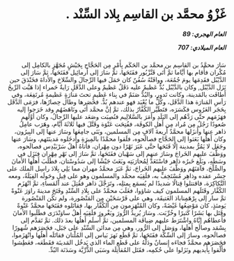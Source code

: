 <h1 dir="rtl">غَزْوُ محمَّد بن القاسِم بِلاد السِّنْد .</h1>

<h5 dir="rtl">العام الهجري:  89

العام الميلادي: 707

</h5>

<p dir="rtl">سَارَ محمَّدُ بن القاسِم بن محمَّد بن الحَكَم بِأَمْرٍ مِن الحَجَّاج بِجَيْشٍ مُجَهَّزٍ بالكامِل إلى مُكْران فأَقام بها أيَّاما ثمَّ أَتَى قَنَّزْبُور ففَتَحَها، ثمَّ سَارَ إلى أَرمائِيل ففَتَحَها، ثمَّ سَارَ إلى الدَّيْبُل فقَدِمَها يومَ جُمُعَة، ووافَتْهُ سُفُنٌ كان حَمَلَ فيها الرِّجالَ والسِّلاحَ والأَداةَ فخَنْدَقَ حين نَزَل الدَّيْبُل, وكان بالدَّيْبُل بُدٌّ عَظيمٌ عليه دَقَلٌ عَظيمٌ وعلى الدَّقَلِ رَايةٌ حَمراء إذا هَبَّت الرِّيحُ أَطافَت بالمَدينة، وكانت تَدور، والبُدُّ صَنَمٌ في بِناء عَظيمٍ تحتَ مَنارَةٍ عَظيمةٍ مُرتَفِعَة، وفي رَأسِ المَنارَة هذا الدَّقَل، وكُلُّ ما يُعْبَد فهو عندهم بُدٌّ. فحَصَرها وطال حِصارُها، فرَمَى الدَّقَل بِحَجَر العَرُوس فكَسَرَه، فتَطَيَّر الكُفَّارُ بذلك، ثمَّ إنَّ محمَّد أَتَى ونَاهَضَهُم وقد خَرَجوا إليه فهَزَمَهم حتَّى رَدَّهُم إلى البَلَدِ وأَمَرَ بالسَّلالِيم فنُصِبَت وصَعَد عليها الرِّجالُ، وكان أوَّلَهم صُعودًا رَجُلٌ مِن مُراد مِن أَهلِ الكوفَة، ففُتِحَت عَنْوَة وقَتَّلَ فيها ثَلاثَةَ أيَّام، وهَرَب عامِلُ ذاهر عنها وأَنزَلها محمَّدٌ أَربعةَ آلافٍ مِن المسلمين، وبَنَى جامِعَها وسَارَ عنها إلى البِيرُون، وكان أَهلُها بَعَثوا إلى الحَجَّاج فصالَحوه، فلَقوا محمَّدًا بالمِيرَةِ وأَدخَلوه مَدينَتَهم، وسَارَ عنها وجَعَل لا يَمُرُّ بمدينة إلَّا فَتَحَها حتَّى عَبَرَ نَهْرًا دون مِهْران، فأَتاهُ أَهلُ سَرْبَيْدِس فصالَحوه، ووَظَّفَ عليهم الخَراجَ وسَارَ عنهم إلى سَهْبان ففَتَحَها، ثمَّ سَارَ إلى نَهْرِ مِهْران فنَزَل في وسَطَهِ، وبَلَغ خَبرُه ذاهر فاسْتَعَدَّ لِمُحارَبَتِه وبَعَثَ جَيْشًا إلى سَدُوسْتان، فطَلَبَ أَهلُها الأَمانَ والصُّلْحَ، فآمَنَهُم ووَظَّفَ عليهم الخَراجَ، ثمَّ عَبَرَ محمَّدُ مهران مما يَلِي بِلادَ راسِل الملك على جِسْر عقده وذاهِر مُسْتَخِفٍّ به، فلَقِيَه محمَّد والمسلمون وهو على فِيلٍ وحَولَه الفِيَلَةُ، ومعه التَّكاكِرَة، فاقتتلوا قِتالًا شديدًا لم يُسمَع بِمثلِه، وتَرَجَّلَ ذاهر فقُتِلَ عند المَساءِ، ثمَّ انْهَزَم الكُفَّار وقَتَلَهم المسلمون كيف شاؤوا، فغَلَبَ محمَّدٌ على بِلادِ السِّنْدِ وفَتَحَ مدينةَ راوَرَ عَنْوةً ثمَّ سار إلى بِرْهَمِناباذ العَتيقَة، وهي على فَرْسَخَيْنِ مِن المَنْصُورة، ولم تكُن المَنْصُورة يَومئذٍ، كان مَوْضِعُها غَيْضَةً، وكان المُنْهَزِمون مِن الكُفَّار بها، فقاتَلوه ففَتَحَها محمَّدٌ عَنْوةً وقَتَل بها بَشَرًا كَثيرًا وخُرِّبَت. وسَارَ يُريدُ الرُّورَ وبَغْرورَ فلَقِيَه أهلُ ساوَنْدَرَى فطَلَبوا الأمانَ فأَعطاهُم إيَّاهُ واشْتَرَط عليهم ضِيافَة المسلمين، ثمَّ أَسلَم أَهلُها بعدَ ذلك. ثمَّ تَقدَّم إلى بِسْمَد وصالَح أَهلَها، ووَصَل إلى الرُّور، وهي مِن مدائن السِّنْدِ على جَبَل، فحَصَرَهم شُهورًا فصالَحوه، وسارَ إلى السِّكَّة ففَتَحَها، ثمَّ قَطَع نَهرَ بَياس إلى المُلْتان فقاتَلَه أَهلُها وانْهَزَموا، فحَصَرَهم محمَّدٌ فجاءَه إِنسانٌ ودَلَّهُ على قَطعِ الماء الذي يَدخُل المَدينَة فقَطَعَه، فعَطِشوا فأَلْقوا بِأَيديهم ونَزَلوا على حُكمِه، فقَتَل المُقاتِلَة وسَبَى الذُّرِّيَّة وسَدَنَة البُدِّ.</p></br>
